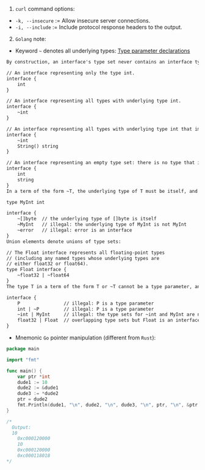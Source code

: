 1. `curl` command options:

- `-k, --insecure` := Allow insecure server connections.
- `-i, --include` := Include protocol response headers to the output.

2. `Golang` note:

- Keyword `~` denotes all underlying types: [Type parameter declarations][1]

```txt
By construction, an interface's type set never contains an interface type.

// An interface representing only the type int.
interface {
	int
}

// An interface representing all types with underlying type int.
interface {
	~int
}

// An interface representing all types with underlying type int that implement the String method.
interface {
	~int
	String() string
}

// An interface representing an empty type set: there is no type that is both an int and a string.
interface {
	int
	string
}
In a term of the form ~T, the underlying type of T must be itself, and T cannot be an interface.

type MyInt int

interface {
	~[]byte  // the underlying type of []byte is itself
	~MyInt   // illegal: the underlying type of MyInt is not MyInt
	~error   // illegal: error is an interface
}
Union elements denote unions of type sets:

// The Float interface represents all floating-point types
// (including any named types whose underlying types are
// either float32 or float64).
type Float interface {
	~float32 | ~float64
}
The type T in a term of the form T or ~T cannot be a type parameter, and the type sets of all non-interface terms must be pairwise disjoint (the pairwise intersection of the type sets must be empty). Given a type parameter P:

interface {
	P                // illegal: P is a type parameter
	int | ~P         // illegal: P is a type parameter
	~int | MyInt     // illegal: the type sets for ~int and MyInt are not disjoint (~int includes MyInt)
	float32 | Float  // overlapping type sets but Float is an interface
}
```

- Mnemonic `Go` pointer manipulation (different from `Rust`):

```go
package main

import "fmt"

func main() {
	var ptr *int
	dude1 := 10
	dude2 := &dude1
	dude3 := *dude2
	ptr = dude2
	fmt.Println(dude1, "\n", dude2, "\n", dude3, "\n", ptr, "\n", &ptr)
}

/*
  Output:
  10
    0xc000120000
    10
    0xc000120000
    0xc000118018
*/
```

[1]: https://go.dev/ref/spec#Type_parameter_declarations
